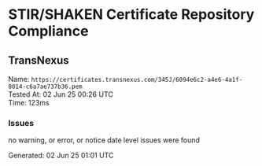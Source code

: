 # STIR/SHAKEN Certificate Repository Compliance

## TransNexus

Name: `https://certificates.transnexus.com/345J/6094e6c2-a4e6-4a1f-8014-c6a7ae737b36.pem`\
Tested At: 02 Jun 25 00:26 UTC\
Time: 123ms

### Issues

no warning, or error, or notice date level issues were found

Generated: 02 Jun 25 01:01 UTC